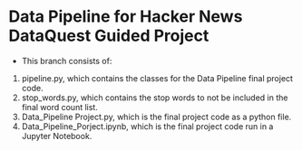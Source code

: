 # Data Pipeline for Hacker News DataQuest Guided Project

* This branch consists of:

1. pipeline.py, which contains the classes for the Data Pipeline final project code.
2. stop_words.py, which contains the stop words to not be included in the final word count list.
3. Data_Pipeline Project.py, which is the final project code as a python file.
4. Data_Pipeline_Porject.ipynb, which is the final project code run in a Jupyter Notebook.
